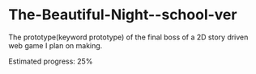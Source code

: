 # The-Beautiful-Night--school-ver
The prototype(keyword prototype) of 
the final boss of a 2D story 
driven web game I plan on making. 

Estimated progress: 25%
